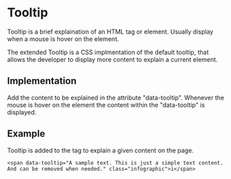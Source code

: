 # Tooltip
Tooltip is a brief explaination of an HTML tag or element. Usually display when a mouse is hover on the element.

The extended Tooltip is a CSS implmentation of the default tooltip, that allows the developer to display more content to explain a current element.

## Implementation
Add the content to be explained in the attribute "data-tooltip". Whenever the mouse is hover on the element the content within the "data-tooltip" is displayed.

## Example
Tooltip is added to the <span></span> tag to explain a given content on the page.
```
<span data-tooltip="A sample text. This is just a simple text content. And can be removed when needed." class="infographic">i</span>
```


